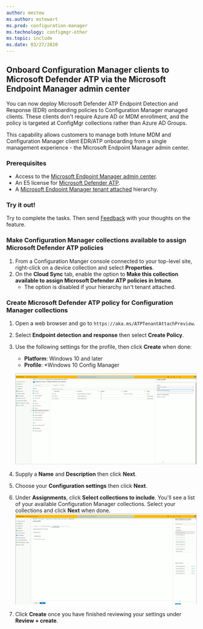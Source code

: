 ```yaml
---
author: mestew
ms.author: mstewart
ms.prod: configuration-manager
ms.technology: configmgr-other
ms.topic: include
ms.date: 03/27/2020
---
```


## <a name="bkmk_atp"></a> Onboard Configuration Manager clients to Microsoft Defender ATP via the Microsoft Endpoint Manager admin center
<!--5961658-->
You can now deploy Microsoft Defender ATP Endpoint Detection and Response (EDR) onboarding policies to Configuration Manager managed clients. These clients don't require Azure AD or MDM enrollment, and the policy is targeted at ConfigMgr collections rather than Azure AD Groups.

This capability allows customers to manage both Intune MDM and Configuration Manager client EDR/ATP onboarding from a single management experience - the Microsoft Endpoint Manager admin center.

### Prerequisites

- Access to the [Microsoft Endpoint Manager admin center](https://endpoint.microsoft.com/).
- An E5 license for [Microsoft Defender ATP](https://docs.microsoft.com/windows/security/threat-protection/microsoft-defender-atp/minimum-requirements#licensing-requirements).
- A [Microsoft Endpoint Manager tenant attached](https://docs.microsoft.com/configmgr/core/get-started/2020/technical-preview-2002-2#bkmk_attach) hierarchy.

### Try it out!

Try to complete the tasks. Then send [Feedback](/configmgr/core/get-started/2020/technical-preview-2003#bkmk_feedback) with your thoughts on the feature.

### Make Configuration Manager collections available to assign Microsoft Defender ATP policies

1. From a Configuration Manger console connected to your top-level site, right-click on a device collection and select **Properties**.
1. On the **Cloud Sync** tab, enable the option to **Make this collection available to assign Microsoft Defender ATP policies in Intune**.
   - The option is disabled if your hierarchy isn't tenant attached.

### Create Microsoft Defender ATP policy for Configuration Manager collections

1. Open a web browser and go to `https://aka.ms/ATPTenantAttachPreview`.
1. Select **Endpoint detection and response** then select **Create Policy**.
1. Use the following settings for the profile, then click **Create** when done:
   - **Platform**: Windows 10 and later
   - **Profile**: *Windows 10 Config Manager

   [![Create policy for Microsoft Defender ATP](../../media/5691658-create-atp-policy.png)](../../media/5691658-create-atp-policy.png#lightbox)
1. Supply a **Name** and **Description** then click **Next**.
1. Choose your **Configuration settings** then click **Next**.
1. Under **Assignments**, click **Select collections to include**. You'll see a list of your available Configuration Manager collections. Select your collections and click **Next** when done.
   [![Assign policy for Microsoft Defender ATP](../../media/5691658-assign-atp-policy.png)](../../media/5691658-assign-atp-policy.png#lightbox)
1. Click **Create** once you have finished reviewing your settings under **Review + create**.